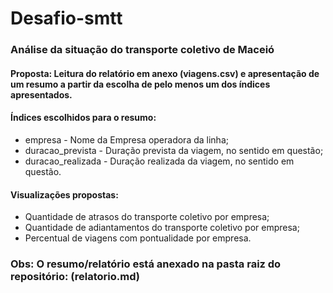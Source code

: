 # Desafio-smtt
### Análise da situação do transporte coletivo de Maceió

#### Proposta: Leitura do relatório em anexo (__viagens.csv__) e apresentação de um resumo a partir da escolha de pelo menos um dos índices apresentados.

#### Índices escolhidos para o resumo: 

* empresa - Nome da Empresa operadora da linha;
* duracao_prevista - Duração prevista da viagem, no sentido em questão;
* duracao_realizada - Duração realizada da viagem, no sentido em questão.

#### Visualizações propostas:

* Quantidade de atrasos do transporte coletivo por empresa; 
* Quantidade de adiantamentos do transporte coletivo por empresa;
* Percentual de viagens com pontualidade por empresa.

### Obs: O resumo/relatório está anexado na pasta raiz do repositório: (relatorio.md)
